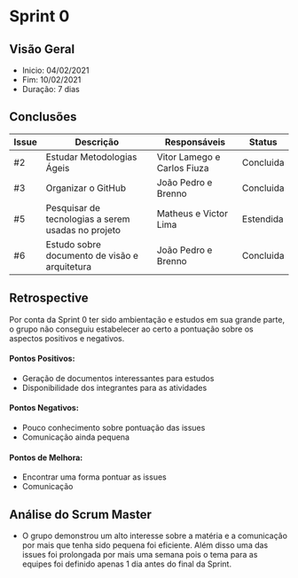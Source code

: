 # Sprint 0
## Visão Geral
- Inicio: 04/02/2021
- Fim: 10/02/2021
- Duração: 7 dias

## Conclusões
| Issue | Descrição | Responsáveis | Status |
|--|--|--|--|
|#2|Estudar Metodologias Ágeis|Vitor Lamego e Carlos Fiuza|Concluida|
|#3|Organizar o GitHub|João Pedro e Brenno|Concluida|
|#5|Pesquisar de tecnologias a serem usadas no projeto|Matheus e Victor Lima|Estendida|
|#6|Estudo sobre documento de visão e arquitetura|João Pedro e Brenno|Concluida|

## Retrospective
Por conta da Sprint 0 ter sido ambientação e estudos em sua grande parte, o grupo não conseguiu estabelecer ao certo a pontuação sobre os aspectos positivos e negativos.

#### Pontos Positivos:
- Geração de documentos interessantes para estudos
- Disponibilidade dos integrantes para as atividades

#### Pontos Negativos:
- Pouco conhecimento sobre pontuação das issues
- Comunicação ainda pequena

#### Pontos de Melhora:
- Encontrar uma forma pontuar as issues
- Comunicação

## Análise do Scrum Master
- O grupo demonstrou um alto interesse sobre a matéria e a comunicação por mais que tenha sido pequena foi eficiente. Além disso uma das issues foi prolongada por mais uma semana pois o tema para as equipes foi definido apenas 1 dia antes do final da Sprint.

